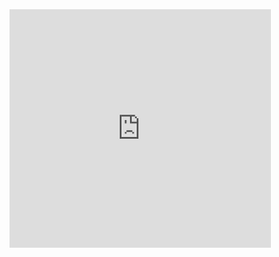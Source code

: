 <iframe src="https://www.meteoblue.com/en/weather/widget/three/samarinda_indonesia_1629001?geoloc=fixed&nocurrent=0&noforecast=0&noforecast=1&days=4&tempunit=CELSIUS&windunit=KILOMETER_PER_HOUR&layout=dark"  frameborder="0" scrolling="NO" allowtransparency="true" sandbox="allow-same-origin allow-scripts allow-popups allow-popups-to-escape-sandbox" style="width: 460px; height: 420px"></iframe>
